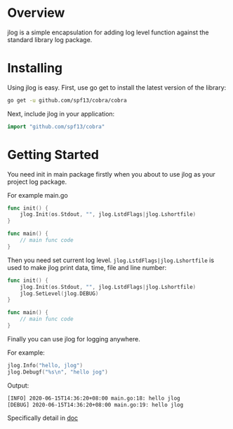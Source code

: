 # Overview
jlog is a simple encapsulation for adding log level function against the standard library log package.
# Installing
Using jlog is easy. First, use go get to install the latest version of the library:
```bash
go get -u github.com/spf13/cobra/cobra
```
Next, include jlog in your application:
```go
import "github.com/spf13/cobra"
```
# Getting Started
You need init in main package firstly when you about to use jlog as your project log package.

For example main.go
```go
func init() {
	jlog.Init(os.Stdout, "", jlog.LstdFlags|jlog.Lshortfile)
}

func main() {
	// main func code
}
```
Then you need set current log level.
`jlog.LstdFlags|jlog.Lshortfile` is used to make jlog print data, time, file and line number:
```go
func init() {
    jlog.Init(os.Stdout, "", jlog.LstdFlags|jlog.Lshortfile)
    jlog.SetLevel(jlog.DEBUG)
}

func main() {
	// main func code
}
```
Finally you can use jlog for logging anywhere.

For example:
```go
jlog.Info("hello, jlog")
jlog.Debugf("%s\n", "hello jog")
```
Output:
```bash
[INFO] 2020-06-15T14:36:20+08:00 main.go:18: hello jlog
[DEBUG] 2020-06-15T14:36:20+08:00 main.go:19: hello jlog
```
Specifically detail in [doc]()